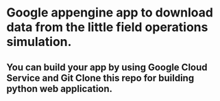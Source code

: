# Google appengine app to download data from the little field operations simulation.

## You can build your app by using Google Cloud Service and Git Clone this repo for building python web application.
